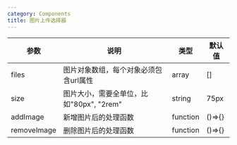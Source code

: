 ```yaml
---
category: Components
title: 图片上传选择器
---
```



<DEMO>


| 参数 | 说明 | 类型 | 默认值
| --------- | -------- | --------- | --------
| files | 图片对象数组，每个对象必须包含url属性 | array | []
| size | 图片大小，需要全单位，比如"80px", "2rem" | string | 75px
| addImage | 新增图片后的处理函数 | function | ()=>{}
| removeImage | 删除图片后的处理函数 | function | ()=>{}

